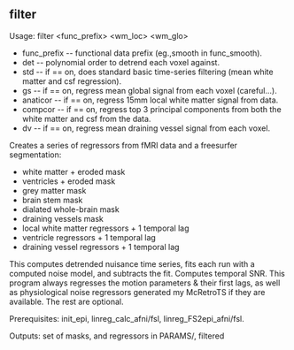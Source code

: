 filter
------
Usage: filter <func_prefix> <det> <gs> <vent> <dv> <wm_loc> <wm_glo>

+ func_prefix -- functional data prefix (eg.,smooth in func_smooth). 
+ det -- polynomial order to detrend each voxel against. 
+ std -- if == on, does standard basic time-series filtering (mean white matter and csf regression).
+ gs -- if == on, regress mean global signal from each voxel (careful...). 
+ anaticor -- if == on, regress 15mm local white matter signal from data. 
+ compcor -- if == on, regress top 3 principal components from both the white matter and csf from the data.
+ dv -- if == on, regress mean draining vessel signal from each voxel. 

Creates a series of regressors from fMRI data and a freesurfer segmentation: 

+ white matter + eroded mask
+ ventricles + eroded mask
+ grey matter mask
+ brain stem mask
+ dialated whole-brain mask
+ draining vessels mask
+ local white matter regressors + 1 temporal lag
+ ventricle regressors + 1 temporal lag
+ draining vessel regressors + 1 temporal lag

This computes detrended nuisance time series, fits each run with a computed noise model, and subtracts the fit. Computes temporal SNR. This program always regresses the motion parameters \& their first lags, as well as physiological noise regressors generated my McRetroTS if they are available. The rest are optional.

Prerequisites: init_epi, linreg_calc_afni/fsl, linreg_FS2epi_afni/fsl.

Outputs: set of masks, and regressors in PARAMS/,  filtered
